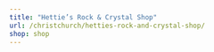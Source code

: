 ```yaml
---
title: "Hettie’s Rock & Crystal Shop"
url: /christchurch/hetties-rock-and-crystal-shop/
shop: shop
---
```

